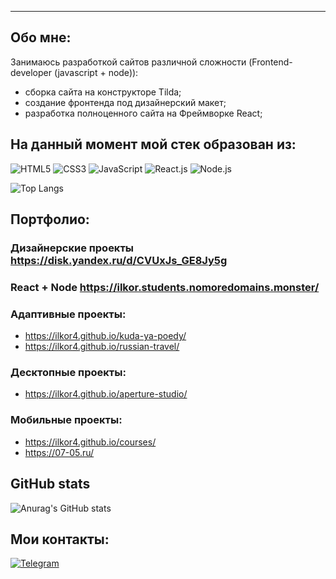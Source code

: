 ---
## Обо мне:

Занимаюсь разработкой сайтов различной сложности (Frontend-developer (javascript + node)):
- сборка сайта на конструкторе Tilda;
- создание фронтенда под дизайнерский макет;
- разработка полноценного сайта на Фреймворке React;

## На данный момент мой стек образован из: 
![HTML5](https://img.shields.io/badge/HTML5-E34F26?style=for-the-badge&logo=html5&logoColor=white) 
![CSS3](https://img.shields.io/badge/CSS3-1572B6?style=for-the-badge&logo=css3&logoColor=white)
![JavaScript](https://img.shields.io/badge/JavaScript-323330?style=for-the-badge&logo=javascript&logoColor=F7DF1E)
![React.js](https://img.shields.io/badge/React-20232A?style=for-the-badge&logo=react&logoColor=61DAFB)
![Node.js](https://img.shields.io/badge/Node.js-43853D?style=for-the-badge&logo=node.js&logoColor=white)

![Top Langs](https://github-readme-stats.vercel.app/api/top-langs/?username=ilkor4&layout=compact)

## Портфолио:
### Дизайнерские проекты https://disk.yandex.ru/d/CVUxJs_GE8Jy5g
### React + Node https://ilkor.students.nomoredomains.monster/
### Адаптивные проекты:
- https://ilkor4.github.io/kuda-ya-poedy/
- https://ilkor4.github.io/russian-travel/
### Десктопные проекты:
- https://ilkor4.github.io/aperture-studio/
### Мобильные проекты:
- https://ilkor4.github.io/courses/
- https://07-05.ru/

##  GitHub stats
![Anurag's GitHub stats](https://github-readme-stats.vercel.app/api?username=ilkor4&theme=transparent&show_icons=true)

## Мои контакты:
[![Telegram](https://img.shields.io/badge/Telegram-2CA5E0?style=for-the-badge&logo=telegram&logoColor=white)](https://t.me/ilkor44)
